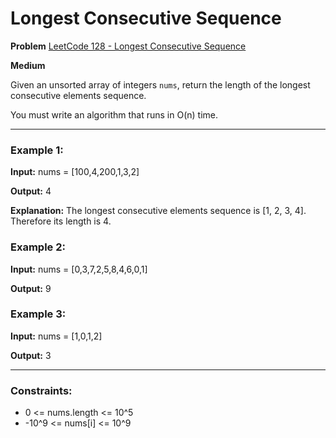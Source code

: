 # Longest Consecutive Sequence

**Problem** [LeetCode 128 - Longest Consecutive Sequence](https://leetcode.com/problems/longest-consecutive-sequence/description/)

**Medium**

Given an unsorted array of integers `nums`, return the length of the longest consecutive elements sequence.

You must write an algorithm that runs in O(n) time.

---

### Example 1:

**Input:** nums = [100,4,200,1,3,2]

**Output:** 4

**Explanation:** The longest consecutive elements sequence is [1, 2, 3, 4]. Therefore its length is 4.

### Example 2:

**Input:** nums = [0,3,7,2,5,8,4,6,0,1]

**Output:** 9

### Example 3:

**Input:** nums = [1,0,1,2]

**Output:** 3

---

### Constraints:

- 0 <= nums.length <= 10^5
- -10^9 <= nums[i] <= 10^9
